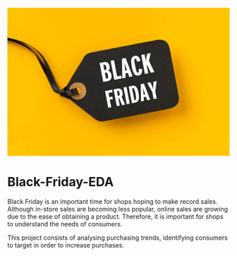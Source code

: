  ![Tweetme Logo](black-friday.jpg)

# Black-Friday-EDA



Black Friday is an important time for shops hoping to make record sales. Although in-store sales are becoming less popular, online sales are growing due to the ease of obtaining a product. Therefore, it is important for shops to understand the needs of consumers.

This project consists of analysing purchasing trends, identifying consumers to target in order to increase purchases.
